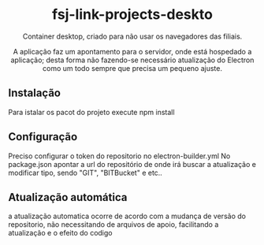 <div align="center">
  <h1>fsj-link-projects-deskto</h1>
  <p>Container desktop, criado para não usar os navegadores das filiais.</p>
  <p>A aplicação faz um apontamento para o servidor, onde está hospedado a aplicação; desta forma não fazendo-se necessário atualização do Electron como um todo sempre que precisa um pequeno ajuste.</p>
</div>

## Instalação 
Para istalar os pacot do projeto execute npm install

## Configuração
Preciso configurar o token do repositorio no electron-builder.yml 
No package.json apontar a url do repositório de onde irá buscar a atualização e modificar tipo, sendo "GIT", "BITBucket" e etc.. 

## Atualização automática
a atualização automatica ocorre de acordo com a mudança de versão do repositorio, não necessitando de arquivos de apoio, facilitando a atualização e 
o efeito do codigo